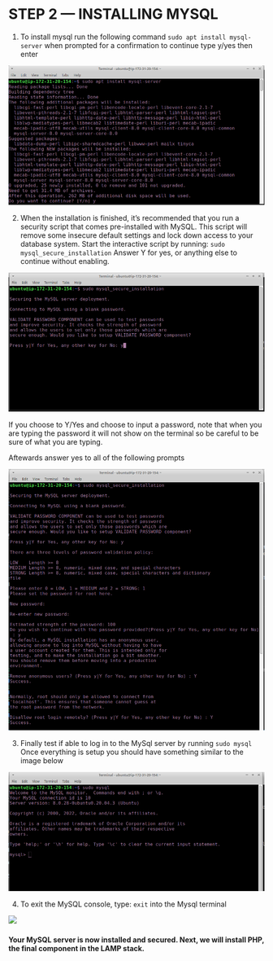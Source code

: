 # STEP 2 — INSTALLING MYSQL

1. To install mysql run the following command `sudo apt install mysql-server`
 when prompted for a confirmation to continue type y/yes then enter

![](assets/my-sql-img/mysql-install.png)

2. When the installation is finished, it’s recommended that you run a security script that comes pre-installed with MySQL. This script will remove some insecure default settings and lock down access to your database system. Start the interactive script by running:
`sudo mysql_secure_installation`
Answer Y for yes, or anything else to continue without enabling.

![](assets/my-sql-img/enable-security-script.png)

If you choose to Y/Yes and choose to input a password, note that when you are typing the password it will not show on the terminal so be careful to be sure of what you are typing.

Aftewards answer yes to all of the following prompts

![](assets/my-sql-img/security-script1.png)


3. Finally test if able to log in to the MySql server by running `sudo mysql`
Once everything is setup you should have something similar to the image below

![](assets/my-sql-img/sudo-mysql.png)

4. To exit the MySQL console, type:
 `exit` into the Mysql terminal

 ![](assets/assets/my-sql-img/exit-mysql.png)

#### Your MySQL server is now installed and secured. Next, we will install PHP, the final component in the LAMP stack.
